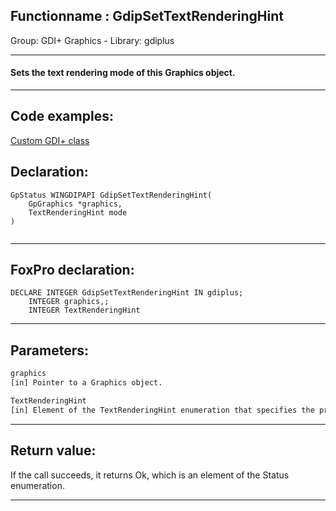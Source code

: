 <link rel="stylesheet" type="text/css" href="../../css/win32api.css">  
<link rel="stylesheet" href="https://cdnjs.cloudflare.com/ajax/libs/font-awesome/4.7.0/css/font-awesome.min.css">

## Functionname : GdipSetTextRenderingHint
Group: GDI+ Graphics - Library: gdiplus    
***  


#### Sets the text rendering mode of this Graphics object.
***  


## Code examples:
[Custom GDI+ class](../../samples/sample_450.md)  

## Declaration:
```foxpro  
GpStatus WINGDIPAPI GdipSetTextRenderingHint(
	GpGraphics *graphics,
	TextRenderingHint mode
)
  
```  
***  


## FoxPro declaration:
```foxpro  
DECLARE INTEGER GdipSetTextRenderingHint IN gdiplus;
	INTEGER graphics,;
	INTEGER TextRenderingHint  
```  
***  


## Parameters:
```txt  
graphics
[in] Pointer to a Graphics object.

TextRenderingHint
[in] Element of the TextRenderingHint enumeration that specifies the process currently used by this Graphics object to render text.  
```  
***  


## Return value:
If the call succeeds, it returns Ok, which is an element of the Status enumeration.  
***  

